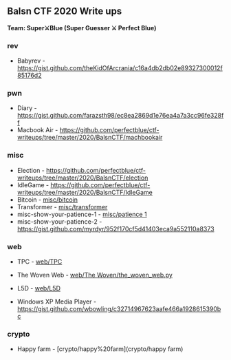 ## Balsn CTF 2020 Write ups

**Team:  Super⚔️Blue (Super Guesser ⚔️ Perfect Blue)**

### rev

- Babyrev - https://gist.github.com/theKidOfArcrania/c16a4db2db02e89327300012f85176d2



### pwn

- Diary - https://gist.github.com/farazsth98/ec8ea2869d1e76ea4a7a3cc96fe328ff
- Macbook Air - https://github.com/perfectblue/ctf-writeups/tree/master/2020/BalsnCTF/machbookair



### misc

- Election - https://github.com/perfectblue/ctf-writeups/tree/master/2020/BalsnCTF/election
- IdleGame - https://github.com/perfectblue/ctf-writeups/tree/master/2020/BalsnCTF/IdleGame
- Bitcoin - [misc/bitcoin](misc/bitcoin)
- Transformer - [misc/transformer](misc/transformer)
- misc-show-your-patience-1 - [misc/patience 1](misc/patience%201)
- misc-show-your-patience-2 - https://gist.github.com/myrdyr/952f170cf5d41403eca9a552110a8373



### web

- TPC - [web/TPC](web/TPC)

- The Woven Web - [web/The Woven/the_woven_web.py](web/The%20Woven/the_woven_web.py)

- L5D - [web/L5D](web/L5D)
- Windows XP Media Player - https://gist.github.com/wbowling/c32714967623aafe466a1928615390bc



### crypto

- Happy farm - [crypto/happy%20farm](crypto/happy farm)
